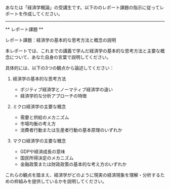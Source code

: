 あなたは「経済学概論」の受講生です。以下ののレポート課題の指示に従ってレポートを作成してください。

---------------------------------------
** レポート課題 **

レポート課題：経済学の基本的な思考方法と概念の説明

本レポートでは、これまでの講義で学んだ経済学の基本的な思考方法と主要な概念について、あなた自身の言葉で説明してください。

具体的には、以下の3つの観点から論述してください：

1. 経済学の基本的な思考方法
   - ポジティブ経済学とノーマティブ経済学の違い
   - 経済学的な分析アプローチの特徴

2. ミクロ経済学の主要な概念
   - 需要と供給のメカニズム
   - 市場均衡の考え方
   - 消費者行動または生産者行動の基本原理のいずれか

3. マクロ経済学の主要な概念
   - GDPや経済成長の意味
   - 国民所得決定のメカニズム
   - 金融政策または財政政策の基本的な考え方のいずれか

これらの観点を踏まえ、経済学がどのように現実の経済現象を理解・分析するための枠組みを提供しているかを説明してください。